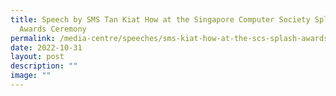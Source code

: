 ```yaml
---
title: Speech by SMS Tan Kiat How at the Singapore Computer Society Splash
  Awards Ceremony
permalink: /media-centre/speeches/sms-kiat-how-at-the-scs-splash-awards/
date: 2022-10-31
layout: post
description: ""
image: ""
---
```

